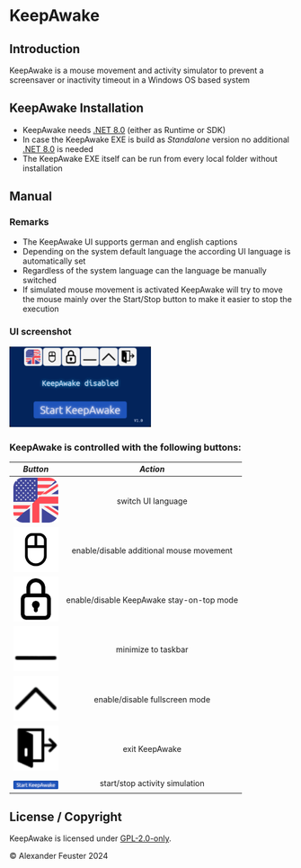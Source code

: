 # KeepAwake

## Introduction
KeepAwake is a mouse movement and activity simulator to prevent a screensaver or inactivity timeout in a Windows OS based system

## KeepAwake Installation
- KeepAwake needs [.NET 8.0](https://dotnet.microsoft.com/en-us/download/dotnet/8.0) (either as Runtime or SDK)
- In case the KeepAwake EXE is build as _Standalone_ version no additional [.NET 8.0](https://dotnet.microsoft.com/en-us/download/dotnet/8.0) is needed
- The KeepAwake EXE itself can be run from every local folder without installation

## Manual

### Remarks
- The KeepAwake UI supports german and english captions
- Depending on the system default language the according UI language is automatically set
- Regardless of the system language can the language be manually switched
- If simulated mouse movement is activated KeepAwake will try to move the mouse mainly over the Start/Stop button to make it easier to stop the execution

### UI screenshot
<img src="./docs/KeepAwake.png" width=50% height=50% style="background-color:transparent;" />

### KeepAwake is controlled with the following buttons:

| _Button_ | _Action_ |
|:----:|:----:|
| <img src="./docs/language.png" width=80px height=80px style="background-color:white;" /> | switch UI language |
| <img src="./docs/mousemove.png" width=80px height=80px style="background-color:white;"/> | enable/disable additional mouse movement |
| <img src="./docs/stayontop.png" width=80px height=80px style="background-color:white;"/> | enable/disable KeepAwake stay-on-top mode |
| <img src="./docs/minimize.png" width=80px height=80px style="background-color:white;"/> | minimize to taskbar |
| <img src="./docs/fullscreen.png" width=80px height=80px style="background-color:white;"/> | enable/disable fullscreen mode |
| <img src="./docs/exit.png" width=80px height=80px style="background-color:white;"/> | exit KeepAwake |
| <img src="./docs/start.png" width=80px style="background-color:transparent;padding-top:10px"/> | start/stop activity simulation |

## License / Copyright
KeepAwake is licensed under [GPL-2.0-only](./LICENSE).

© Alexander Feuster 2024
